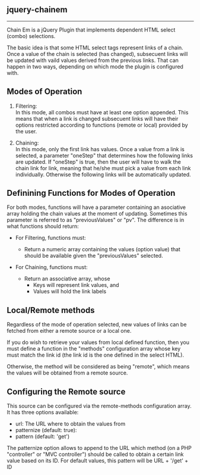 jquery-chainem
--------------
--------------

Chain Em is a jQuery Plugin that implements dependent HTML select (combo)
selections.

The basic idea is that some HTML select tags represent links of a chain. Once a 
value of the chain is selected (has changed), subsecuent links will be 
updated with vaild values derived from the previous links. That can happen in 
two ways, depending on which mode the plugin is configured with.

Modes of Operation
------------------

1. Filtering:  
In this mode, all combos must have at least one option appended. 
This means that when a link is changed subsecuent links will have their options 
restricted according to functions (remote or local) provided by the user. 

2. Chaining:  
In this mode, only the first link has values. Once a value from a 
link is selected, a parameter "oneStep" that determines how the following links 
are updated. If "oneStep" is true, then the user will have to walk the chain 
link for link,  meaning that he/she must pick a value from each link 
individually. Otherwise the following links will be automatically updated.

Definining Functions for Modes of Operation
-------------------------------------------

For both modes, functions will have a parameter containing an asociative array 
holding the chain values at the moment of updating.  Sometimes this parameter 
is referred to as "previousValues" or "pv". The difference is in what functions 
should return:

- For Filtering, functions must:
    - Return a numeric array containing the values (option value) that should 
    be available given the "previousValues" selected.   

- For Chaining, functions must:
    - Return an associative array, whose
        - Keys will represent link values, and
        - Values will hold the link labels

Local/Remote methods
--------------------

Regardless of the mode of operation selected, new values of links can be fetched
from either a remote source or a local one.

If you do wish to retrieve your values from local defined function, then you must
define a function in the "methods" configuration array whose key must match the 
link id (the link id is the one defined in the select HTML).

Otherwise, the method will be considered as being "remote", which means the 
values will be obtained from a remote source.

Configuring the Remote source
-----------------------------

This source can be configured via the remote-methods configuration array. It has
three options available:

- url: The URL where to obtain the values from
- patternize (default: true): 
- pattern (default: 'get')

The patternize option allows to append to the URL which method (on a PHP 
"controller" or "MVC controller") should be called to obtain a certain link 
value based on its ID.
For default values, this pattern will be URL + '/get' + ID


